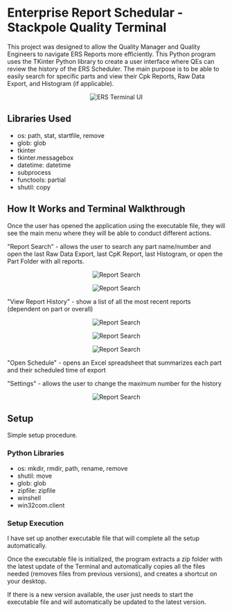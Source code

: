 # Enterprise Report Schedular - Stackpole Quality Terminal
This project was designed to allow the Quality Manager and Quality Engineers to navigate ERS Reports more efficiently. This Python program uses the TKinter Python library to create a user interface where QEs can review the history of the ERS Scheduler. The main purpose is to be able to easily search for specific parts and view their Cpk Reports, Raw Data Export, and Histogram (if applicable). 

<p align="center">
  <img src ="https://user-images.githubusercontent.com/94186009/213518166-5ea449bc-cd0b-4207-885a-7dcccb6dcb7f.png" alt="ERS Terminal UI"/>
</p>

## Libraries Used
- os: path, stat, startfile, remove
- glob: glob
- tkinter
- tkinter.messagebox
- datetime: datetime
- subprocess
- functools: partial
- shutil: copy
  
## How It Works and Terminal Walkthrough
Once the user has opened the application using the executable file, they will see the main menu where they will be able to conduct different actions. 

"Report Search" - allows the user to search any part name/number and open the last Raw Data Export, last CpK Report, last Histogram, or open the Part Folder with all reports. 

<p align="center">
  <img src ="https://github.com/ShivThakar18/Stackpole-International/assets/94186009/ae430a31-20a8-4b66-b508-08ffe47aa00f" alt="Report Search"/>
</p>

<p align="center">
  <img src ="https://github.com/ShivThakar18/Stackpole-International/assets/94186009/9fcd1676-c8ca-40f4-9c67-b0392645db5e" alt="Report Search"/>
</p>

"View Report History" - show a list of all the most recent reports (dependent on part or overall)

<p align="center">
  <img src ="https://github.com/ShivThakar18/Stackpole-International/assets/94186009/93059b00-4e26-4656-8b4a-df1ed670dc0e" alt="Report Search"/>
</p>

<p align="center">
  <img src ="https://github.com/ShivThakar18/Stackpole-International/assets/94186009/852f8026-dbea-46f7-a27b-293b330cc18e" alt="Report Search"/>
</p>

<p align="center">
  <img src ="https://github.com/ShivThakar18/Stackpole-International/assets/94186009/643874d2-a4a1-4935-af44-926cf2114fff" alt="Report Search"/>
</p>

"Open Schedule" - opens an Excel spreadsheet that summarizes each part and their scheduled time of export

"Settings" - allows the user to change the maximum number for the history

<p align="center">
  <img src ="https://github.com/ShivThakar18/Stackpole-International/assets/94186009/6a902a54-c699-478e-bc94-4e71b6fe2402" alt="Report Search"/>
</p>

## Setup
Simple setup procedure. 
### Python Libraries
- os: mkdir, rmdir, path, rename, remove
- shutil: move
- glob: glob
- zipfile: zipfile
- winshell
- win32com.client
  
### Setup Execution
I have set up another executable file that will complete all the setup automatically.

Once the executable file is initialized, the program extracts a zip folder with the latest update of the Terminal and automatically copies all the files needed (removes files from previous versions), and creates a shortcut on your desktop. 

If there is a new version available, the user just needs to start the executable file and will automatically be updated to the latest version.

